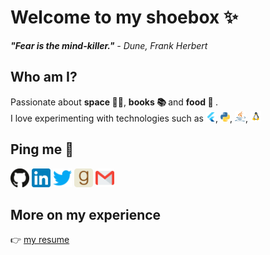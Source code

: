 # Welcome to my shoebox ✨
<i><b>"Fear is the mind-killer."</b> - Dune, Frank Herbert</i>


## Who am I?

Passionate about <b> space 🌌🚀</b>, <b> books 📚 </b> and <b> food 🍝 </b>.
</br>
I love experimenting with technologies such as <img height="15" width="15" src="assets/flutterio-icon.svg"></div>, <img
    height="15" width="15" src="assets/python.svg"></div>, <img height="17" width="17" src="assets/java.svg"></div>,
<img height="17" width="17" src="assets/linux.svg"></div>
</br>

## Ping me 💬

<div>
    <a href="https://github.com/predandrada"><img height="30" width="30" src="assets/github.svg"></a>
    <a href="https://linkedin.com/in/predandrada"><img height="30" width="30" src="assets/linkedin.svg"></a>
    <a href="https://twitter.com/predandrada"><img height="30" width="30" src="assets/twitter.svg"></a>
    <a href="https://www.goodreads.com/predandrada"><img height="30" width="30" src="assets/goodreads.svg"></a>
    <a href="mailto: predandrada.elena@gmail.com"> <img height="30" width="30" src="assets/email.svg"></a>
</div>

## More on my experience
👉 <a href="https://drive.google.com/file/d/1MOi-fFpWt91iWFYeYFVUwDX6SspR51NI/view?usp=sharing">my resume</a>
</br>
